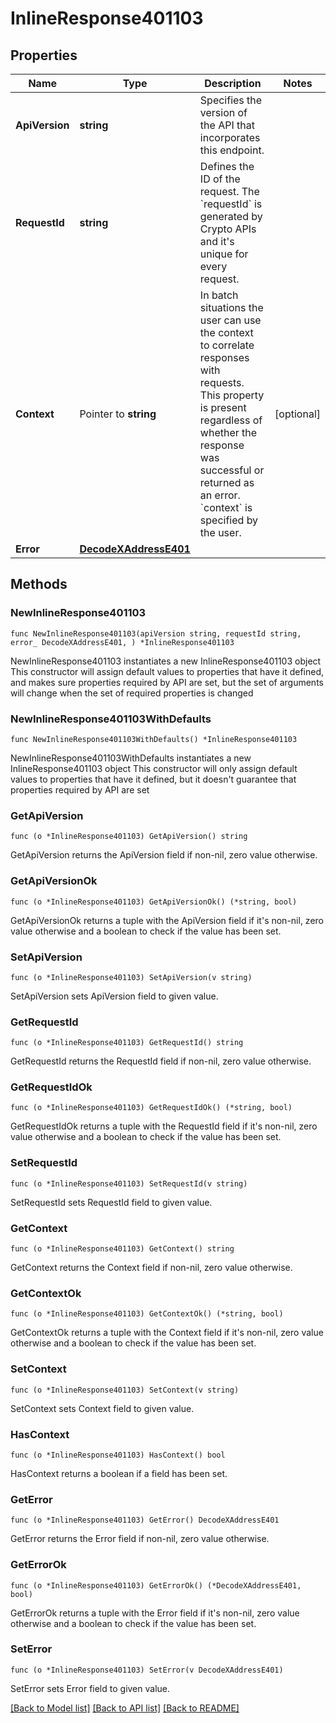 # InlineResponse401103

## Properties

Name | Type | Description | Notes
------------ | ------------- | ------------- | -------------
**ApiVersion** | **string** | Specifies the version of the API that incorporates this endpoint. | 
**RequestId** | **string** | Defines the ID of the request. The &#x60;requestId&#x60; is generated by Crypto APIs and it&#39;s unique for every request. | 
**Context** | Pointer to **string** | In batch situations the user can use the context to correlate responses with requests. This property is present regardless of whether the response was successful or returned as an error. &#x60;context&#x60; is specified by the user. | [optional] 
**Error** | [**DecodeXAddressE401**](DecodeXAddressE401.md) |  | 

## Methods

### NewInlineResponse401103

`func NewInlineResponse401103(apiVersion string, requestId string, error_ DecodeXAddressE401, ) *InlineResponse401103`

NewInlineResponse401103 instantiates a new InlineResponse401103 object
This constructor will assign default values to properties that have it defined,
and makes sure properties required by API are set, but the set of arguments
will change when the set of required properties is changed

### NewInlineResponse401103WithDefaults

`func NewInlineResponse401103WithDefaults() *InlineResponse401103`

NewInlineResponse401103WithDefaults instantiates a new InlineResponse401103 object
This constructor will only assign default values to properties that have it defined,
but it doesn't guarantee that properties required by API are set

### GetApiVersion

`func (o *InlineResponse401103) GetApiVersion() string`

GetApiVersion returns the ApiVersion field if non-nil, zero value otherwise.

### GetApiVersionOk

`func (o *InlineResponse401103) GetApiVersionOk() (*string, bool)`

GetApiVersionOk returns a tuple with the ApiVersion field if it's non-nil, zero value otherwise
and a boolean to check if the value has been set.

### SetApiVersion

`func (o *InlineResponse401103) SetApiVersion(v string)`

SetApiVersion sets ApiVersion field to given value.


### GetRequestId

`func (o *InlineResponse401103) GetRequestId() string`

GetRequestId returns the RequestId field if non-nil, zero value otherwise.

### GetRequestIdOk

`func (o *InlineResponse401103) GetRequestIdOk() (*string, bool)`

GetRequestIdOk returns a tuple with the RequestId field if it's non-nil, zero value otherwise
and a boolean to check if the value has been set.

### SetRequestId

`func (o *InlineResponse401103) SetRequestId(v string)`

SetRequestId sets RequestId field to given value.


### GetContext

`func (o *InlineResponse401103) GetContext() string`

GetContext returns the Context field if non-nil, zero value otherwise.

### GetContextOk

`func (o *InlineResponse401103) GetContextOk() (*string, bool)`

GetContextOk returns a tuple with the Context field if it's non-nil, zero value otherwise
and a boolean to check if the value has been set.

### SetContext

`func (o *InlineResponse401103) SetContext(v string)`

SetContext sets Context field to given value.

### HasContext

`func (o *InlineResponse401103) HasContext() bool`

HasContext returns a boolean if a field has been set.

### GetError

`func (o *InlineResponse401103) GetError() DecodeXAddressE401`

GetError returns the Error field if non-nil, zero value otherwise.

### GetErrorOk

`func (o *InlineResponse401103) GetErrorOk() (*DecodeXAddressE401, bool)`

GetErrorOk returns a tuple with the Error field if it's non-nil, zero value otherwise
and a boolean to check if the value has been set.

### SetError

`func (o *InlineResponse401103) SetError(v DecodeXAddressE401)`

SetError sets Error field to given value.



[[Back to Model list]](../README.md#documentation-for-models) [[Back to API list]](../README.md#documentation-for-api-endpoints) [[Back to README]](../README.md)


